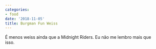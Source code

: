 ```yaml
---
categories:
- food
date: '2018-11-05'
title: Burgman Fun Weiss
---
```


É menos weiss ainda que a Midnight Riders. Eu não me lembro mais que isso.